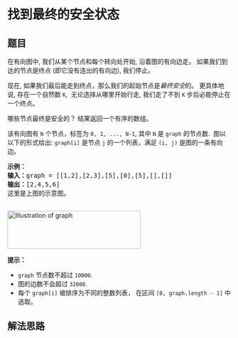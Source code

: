 # 找到最终的安全状态

## 题目

<HTML><p>在有向图中, 我们从某个节点和每个转向处开始, 沿着图的有向边走。 如果我们到达的节点是终点 (即它没有连出的有向边), 我们停止。</p>

<p>现在, 如果我们最后能走到终点，那么我们的起始节点是<em>最终安全</em>的。 更具体地说, 存在一个自然数 <code>K</code>,&nbsp; 无论选择从哪里开始行走, 我们走了不到 <code>K</code> 步后必能停止在一个终点。</p>

<p>哪些节点最终是安全的？ 结果返回一个有序的数组。</p>

<p>该有向图有 <code>N</code> 个节点，标签为 <code>0, 1, ..., N-1</code>, 其中 <code>N</code> 是&nbsp;<code>graph</code>&nbsp;的节点数.&nbsp; 图以以下的形式给出: <code>graph[i]</code> 是节点 <code>j</code> 的一个列表，满足 <code>(i, j)</code> 是图的一条有向边。</p>

<pre>
<strong>示例：</strong>
<strong>输入：</strong>graph = [[1,2],[2,3],[5],[0],[5],[],[]]
<strong>输出：</strong>[2,4,5,6]
这里是上图的示意图。

</pre>

<p><img alt="Illustration of graph" src="https://s3-lc-upload.s3.amazonaws.com/uploads/2018/03/17/picture1.png" style="height:86px; width:300px" /></p>

<p><strong>提示：</strong></p>

<ul>
	<li><code>graph</code> 节点数不超过 <code>10000</code>.</li>
	<li>图的边数不会超过 <code>32000</code>.</li>
	<li>每个 <code>graph[i]</code> 被排序为不同的整数列表， 在区间 <code>[0, graph.length - 1]</code>&nbsp;中选取。</li>
</ul>
</HTML>

## 解法思路
